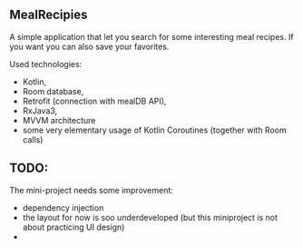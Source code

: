 ## MealRecipies


A simple application that let you search for some interesting meal recipes. 
If you want you can also save your favorites.



Used technologies:
- Kotlin,
- Room database,
- Retrofit (connection with mealDB API),
- RxJava3,
- MVVM architecture
- some very elementary usage of Kotlin Coroutines (together with Room calls)


## TODO:
The mini-project needs some improvement:
- dependency injection
- the layout for now is soo underdeveloped (but this miniproject is not about practicing UI design)
- 
